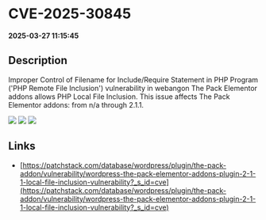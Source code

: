 # CVE-2025-30845

**2025-03-27 11:15:45**

## Description
Improper Control of Filename for Include/Require Statement in PHP Program ('PHP Remote File Inclusion') vulnerability in webangon The Pack Elementor addons allows PHP Local File Inclusion. This issue affects The Pack Elementor addons: from n/a through 2.1.1.

![](https://img.shields.io/static/v1?label=Score&message=7.5&color=red)
![](https://img.shields.io/static/v1?label=Severity&message=HIGH&color=red)
![](https://img.shields.io/static/v1?label=CWE&message=RFI&color=green)

## Links
- [https://patchstack.com/database/wordpress/plugin/the-pack-addon/vulnerability/wordpress-the-pack-elementor-addons-plugin-2-1-1-local-file-inclusion-vulnerability?_s_id=cve](https://patchstack.com/database/wordpress/plugin/the-pack-addon/vulnerability/wordpress-the-pack-elementor-addons-plugin-2-1-1-local-file-inclusion-vulnerability?_s_id=cve)

